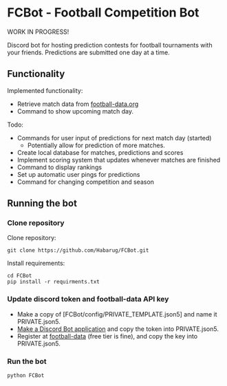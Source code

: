 # FCBot - Football Competition Bot

WORK IN PROGRESS!

Discord bot for hosting prediction contests for football tournaments with your friends. Predictions are submitted one day at a time. 

## Functionality
Implemented functionality:
- Retrieve match data from [football-data.org](https://www.football-data.org/)
- Command to show upcoming match day. 

Todo:
- Commands for user input of predictions for next match day (started)
    - Potentially allow for prediction of more matches. 
- Create local database for matches, predictions and scores
- Implement scoring system that updates whenever matches are finished
- Command to display rankings
- Set up automatic user pings for predictions
- Command for changing competition and season

## Running the bot

### Clone repository

Clone repository:
```
git clone https://github.com/Habarug/FCBot.git
```

Install requirements:
```
cd FCBot
pip install -r requirments.txt
```

### Update discord token and football-data API key

- Make a copy of [FCBot/config/PRIVATE_TEMPLATE.json5] and name it PRIVATE.json5. 
- [Make a Discord Bot application](https://discord.com/developers/applications/1222618661949407286/bot) and copy the token into PRIVATE.json5. 
- Register at [football-data](https://www.football-data.org/client/register) (free tier is fine), and copy the key into PRIVATE.json5. 

### Run the bot

```
python FCBot
```
